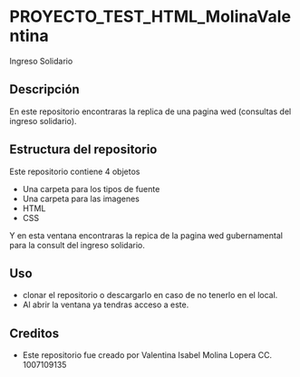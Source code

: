 # PROYECTO_TEST_HTML_MolinaValentina
Ingreso Solidario

## Descripción 
En este repositorio encontraras la replica de una pagina wed (consultas del ingreso solidario).

## Estructura del repositorio

Este repositorio contiene 4 objetos 
- Una carpeta para los tipos de fuente 
- Una carpeta para las imagenes 
- HTML
- CSS

Y en esta ventana encontraras la repica de la pagina wed gubernamental para la consult del ingreso solidario.
 
## Uso 
- clonar el repositorio o descargarlo en caso de no tenerlo en el local.
- Al abrir la ventana ya tendras acceso a este.

## Creditos 
- Este repositorio fue creado por Valentina Isabel Molina Lopera CC. 1007109135

